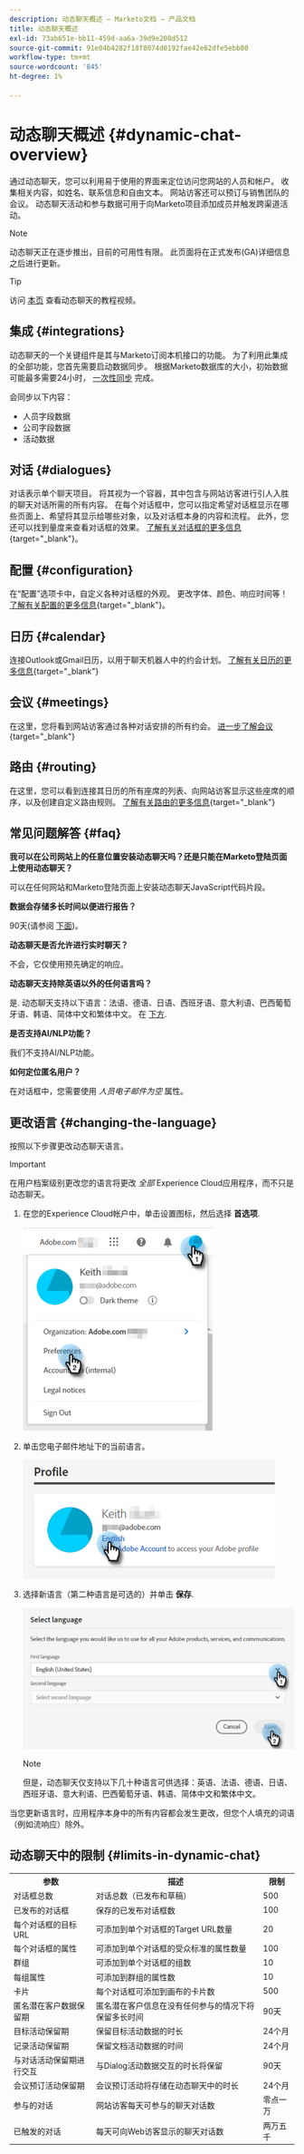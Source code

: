 ```yaml
---
description: 动态聊天概述 — Marketo文档 — 产品文档
title: 动态聊天概述
exl-id: 73ab651e-bb11-459d-aa6a-39d9e208d512
source-git-commit: 91e04b4282f18f8074d0192fae42e62dfe5ebb80
workflow-type: tm+mt
source-wordcount: '845'
ht-degree: 1%

---
```


# 动态聊天概述 {#dynamic-chat-overview}

通过动态聊天，您可以利用易于使用的界面来定位访问您网站的人员和帐户。 收集相关内容，如姓名、联系信息和自由文本。 网站访客还可以预订与销售团队的会议。 动态聊天活动和参与数据可用于向Marketo项目添加成员并触发跨渠道活动。

>[!NOTE]
>
>动态聊天正在逐步推出，目前的可用性有限。 此页面将在正式发布(GA)详细信息之后进行更新。

>[!TIP]
>
>访问 [本页](https://experienceleague.adobe.com/docs/marketo-learn/tutorials/dynamic-chat/dynamic-chat-overview.html) 查看动态聊天的教程视频。

## 集成 {#integrations}

动态聊天的一个关键组件是其与Marketo订阅本机接口的功能。 为了利用此集成的全部功能，您首先需要启动数据同步。 根据Marketo数据库的大小，初始数据可能最多需要24小时， [一次性同步](/help/marketo/product-docs/demand-generation/dynamic-chat/integrations/connect-dynamic-chat-to-marketo.md) 完成。

会同步以下内容：

* 人员字段数据
* 公司字段数据
* 活动数据

## 对话 {#dialogues}

对话表示单个聊天项目。 将其视为一个容器，其中包含与网站访客进行引人入胜的聊天对话所需的所有内容。 在每个对话框中，您可以指定希望对话框显示在哪些页面上、希望将其显示给哪些对象，以及对话框本身的内容和流程。 此外，您还可以找到量度来查看对话框的效果。 [了解有关对话框的更多信息](/help/marketo/product-docs/demand-generation/dynamic-chat/dialogues/dialogue-overview.md){target=&quot;_blank&quot;}。

## 配置 {#configuration}

在“配置”选项卡中，自定义各种对话框的外观。 更改字体、颜色、响应时间等！ [了解有关配置的更多信息](/help/marketo/product-docs/demand-generation/dynamic-chat/configuration.md){target=&quot;_blank&quot;}。

## 日历 {#calendar}

连接Outlook或Gmail日历，以用于聊天机器人中的约会计划。 [了解有关日历的更多信息](/help/marketo/product-docs/demand-generation/dynamic-chat/appointment-scheduling/calendar.md){target=&quot;_blank&quot;}

## 会议 {#meetings}

在这里，您将看到网站访客通过各种对话安排的所有约会。 [进一步了解会议](/help/marketo/product-docs/demand-generation/dynamic-chat/appointment-scheduling/meetings.md){target=&quot;_blank&quot;}

## 路由 {#routing}

在这里，您可以看到连接其日历的所有座席的列表、向网站访客显示这些座席的顺序，以及创建自定义路由规则。 [了解有关路由的更多信息](/help/marketo/product-docs/demand-generation/dynamic-chat/appointment-scheduling/routing.md){target=&quot;_blank&quot;}

## 常见问题解答 {#faq}

**我可以在公司网站上的任意位置安装动态聊天吗？还是只能在Marketo登陆页面上使用动态聊天？**

可以在任何网站和Marketo登陆页面上安装动态聊天JavaScript代码片段。

**数据会存储多长时间以便进行报告？**

90天(请参阅 [下面](#limits-in-dynamic-chat))。

**动态聊天是否允许进行实时聊天？**

不会，它仅使用预先确定的响应。

**动态聊天支持除英语以外的任何语言吗？**

是. 动态聊天支持以下语言：法语、德语、日语、西班牙语、意大利语、巴西葡萄牙语、韩语、简体中文和繁体中文。 在 [下方](#changing-the-language).

**是否支持AI/NLP功能？**

我们不支持AI/NLP功能。

**如何定位匿名用户？**

在对话框中，您需要使用 _人员电子邮件为空_ 属性。

## 更改语言 {#changing-the-language}

按照以下步骤更改动态聊天语言。

>[!IMPORTANT]
>
>在用户档案级别更改您的语言将更改 _全部_ Experience Cloud应用程序，而不只是动态聊天。

1. 在您的Experience Cloud帐户中，单击设置图标，然后选择 **首选项**.

   ![](assets/dynamic-chat-overview-1.png)

1. 单击您电子邮件地址下的当前语言。

   ![](assets/dynamic-chat-overview-2.png)

1. 选择新语言（第二种语言是可选的）并单击 **保存**.

   ![](assets/dynamic-chat-overview-3.png)

   >[!NOTE]
   >
   >但是，动态聊天仅支持以下几十种语言可供选择：英语、法语、德语、日语、西班牙语、意大利语、巴西葡萄牙语、韩语、简体中文和繁体中文。

当您更新语言时，应用程序本身中的所有内容都会发生更改，但您个人填充的词语（例如流响应）除外。

## 动态聊天中的限制 {#limits-in-dynamic-chat}

<table>
  <th>参数</th>
  <th>描述</th>
  <th>限制</th>
 <tr>
  <td>对话框总数</td>
  <td>对话总数（已发布和草稿）</td>
  <td>500</td>
 </tr>
 <tr>
  <td>已发布的对话框</td>
  <td>保存的已发布对话框数</td>
  <td>100</td>
 </tr>
 <tr>
  <td>每个对话框的目标URL</td>
  <td>可添加到单个对话框的Target URL数量</td>
  <td>20</td>
 </tr>
 <tr>
  <td>每个对话框的属性</td>
  <td>可添加到单个对话框的受众标准的属性数量</td>
  <td>100</td>
 </tr>
 <tr>
  <td>群组</td>
  <td>可添加到单个对话框的组数</td>
  <td>10</td>
 </tr>
 <tr>
  <td>每组属性</td>
  <td>可添加到群组的属性数</td>
  <td>10</td>
 </tr>
 <tr>
  <td>卡片</td>
  <td>每个对话框可添加到画布的卡片数</td>
  <td>500</td>
 </tr>
 <tr>
  <td>匿名潜在客户数据保留期</td>
  <td>匿名潜在客户信息在没有任何参与的情况下将保留多长时间</td>
  <td>90天</td>
 </tr>
 <tr>
  <td>目标活动保留期</td>
  <td>保留目标活动数据的时长</td>
  <td>24个月</td>
 </tr>
 <tr>
  <td>记录活动保留期</td>
  <td>保留文档活动数据的时间</td>
  <td>24个月</td>
 </tr>
 <tr>
  <td>与对话活动保留期进行交互</td>
  <td>与Dialog活动数据交互的时长将保留</td>
  <td>90天</td>
 </tr>
 <tr>
  <td>会议预订活动保留期</td>
  <td>会议预订活动将存储在动态聊天中的时长</td>
  <td>24个月</td>
 </tr>
 <tr>
  <td>参与的对话</td>
  <td>网站访客每天可参与的聊天对话数</td>
  <td>零点一万</td>
 </tr>
 <tr>
  <td>已触发的对话</td>
  <td>每天可向Web访客显示的聊天对话数</td>
  <td>两万五千</td>
 </tr>
</table>
